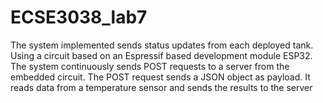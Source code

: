 # ECSE3038_lab7
The system implemented sends status updates from each deployed tank. Using a circuit based on an Espressif based development module ESP32.
The system continuously sends POST requests to a server from the embedded circuit. 
The POST request sends a JSON object as payload.
It reads data from a temperature sensor and sends the results to the server
